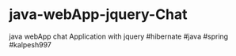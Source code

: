# java-webApp-jquery-Chat
java webApp chat Application with jquery
#hibernate 
#java #spring
#kalpesh997
